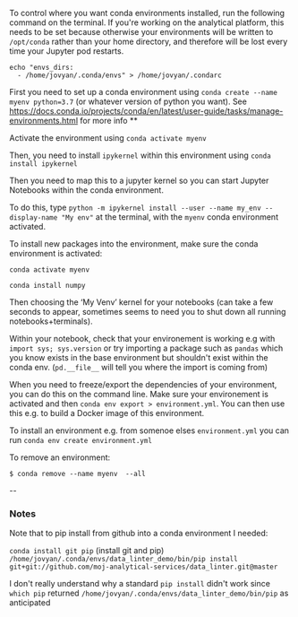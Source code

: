 To control where you want conda environments installed, run the following command on the terminal.  If you're working on the analytical platform, this needs to be set because otherwise your environments will be written to `/opt/conda` rather than your home directory, and therefore will be lost every time your Jupyter pod restarts.

```
echo "envs_dirs:
  - /home/jovyan/.conda/envs" > /home/jovyan/.condarc
```

First you need to set up a conda environment using `conda create --name myenv python=3.7` (or whatever version of python you want).  See https://docs.conda.io/projects/conda/en/latest/user-guide/tasks/manage-environments.html for more info
**

Activate the environment using `conda activate myenv`

Then, you need to install `ipykernel` within this environment using `conda install ipykernel`

Then you need to map this to a jupyter kernel so you can start Jupyter Notebooks within the conda environment.

To do this, type `python -m ipykernel install --user --name my_env --display-name "My env"` at the terminal, with the `myenv` conda environment activated.

To install new packages into the environment, make sure the conda environment is activated:

`conda activate myenv`

`conda install numpy`




Then choosing the ‘My Venv’ kernel for your notebooks (can take a few seconds to appear, sometimes seems to need you to shut down all running notebooks+terminals).    

Within your notebook, check that your environement is working e.g with `import sys; sys.version` or try importing a package such as `pandas` which you know exists in the base environment but shouldn't exist within the conda env.  (`pd.__file__` will tell you where the import is coming from)

When you need to freeze/export the dependencies of your environment, you can do this on the command line.  Make sure your environement is activated and then `conda env export > environment.yml`.  You can then use this e.g. to build a Docker image of this environment.

To install an environment e.g. from somenoe elses `environment.yml` you can run `conda env create environment.yml`

To remove an environment:

`$ conda remove --name myenv  --all`

--
### Notes
Note that to pip install from github into a conda environment I needed:

`conda install git pip` (install git and pip)
`/home/jovyan/.conda/envs/data_linter_demo/bin/pip install git+git://github.com/moj-analytical-services/data_linter.git@master`

I don't really understand why a standard `pip install` didn't work since `which pip` returned `/home/jovyan/.conda/envs/data_linter_demo/bin/pip` as anticipated
